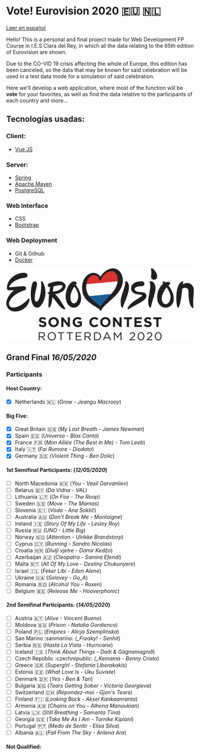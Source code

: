 # Vote! Eurovision 2020 :eu: :netherlands:

[Leer en español](https://github.com/missmay4/Eurovision-2020-Project/blob/master/README-ES.md)

Hello! This is a personal and final project made for Web Development FP Course in I.E.S Clara del Rey, in which all the data relating to the 65th edition of Eurovision are shown.

Due to the CO-VID 19 crisis affecting the whole of Europe, this edition has been canceled, so the data that may be known for said celebration will be used in a test data mode for a simulation of said celebration.

Here we'll develop a web application, where most of the function will be **vote** for your favorites, as well as find the data relative to the participants of each country and more...

## Tecnologías usadas: 
### Client: 
* [Vue JS](https://vuejs.org/)
### Server: 
* [Spring](https://spring.io/projects/spring-framework)
* [Apache Maven](https://maven.apache.org/)
* [PostgreSQL](https://www.postgresql.org/)
### Web Interface
* CSS
* [Bootstrap](https://getbootstrap.com/)
### Web Deployment
* Git & Github
* [Docker](https://www.docker.com/)

![Eurovision2020](eurovision-2020-rotterdam.svg)

## Grand Final _16/05/2020_

### Participants

#### Host Country:

- [x] Netherlands :netherlands: (_Grow - Jeangu Macrooy_)

#### Big Five:

- [x] Great Britain :uk: (_My Last Breath - James Newman_)
- [x] Spain :es: (_Universo - Blas Cantó_)
- [x] France :fr: (_Mon Alliée (The Best in Me) - Tom Leeb_)
- [x] Italy :it: (_Fai Rumore - Diodato_)
- [x] Germany :de: (_Violent Thing - Ben Dolic_)

#### 1st Semifinal Participants: (_12/05/2020_)

- [ ] North Macedonia :macedonia: (_You - Vasil Garvanliev_)
- [ ] Belarus :belarus: (_Da Vidna - VAL_)
- [ ] Lithuania :lithuania: (_On Fire - The Roop_)
- [ ] Sweden :sweden: (_Move - The Mamas_)
- [ ] Slovenia :slovenia: (_Voda - Ana Soklič_)
- [ ] Australia :australia: (_Don’t Break Me - Montaigne_)
- [ ] Ireland :ireland: (_Story Of My Life - Lesley Roy_)
- [ ] Russia :ru: (_UNO - Little Big_)
- [ ] Norway :norway: (_Attention - Ulrikke Brandstorp_)
- [ ] Cyprus :cyprus: (_Running - Sandro Nicolas_)
- [ ] Croatia :croatia: (_Divlji vjetre - Damir Kedžo_)
- [ ] Azerbaijan :azerbaijan: (_Cleopatra - Samira Efendi_)
- [ ] Malta :malta: (_All Of My Love - Destiny Chukunyere_)
- [ ] Israel :israel: (_Feker Libi - Eden Alene_)
- [ ] Ukraine :ukraine: (_Solovey - Go_A_)
- [ ] Romania :romania: (_Alcohol You - Roxen_)
- [ ] Belgium :belgium: (_Release Me - Hooverphonic_)

#### 2nd Semifinal Participants: (_14/05/2020_)

- [ ] Austria :austria: (_Alive - Vincent Bueno_)
- [ ] Moldova :moldova: (_Prison - Natalia Gordienco_)
- [ ] Poland :poland: (_Empires - Alicja Szemplińska_)
- [ ] San Marino :san*marino: (\_Freaky! - Senhit*)
- [ ] Serbia :serbia: (_Hasta La Vista - Hurricane_)
- [ ] Iceland :iceland: (_Think About Things - Daði & Gagnamagnið_)
- [ ] Czech Republic :czech*republic: (\_Kemama - Benny Cristo*)
- [ ] Greece :greece: (_Superg!rl - Stefania Liberakakis_)
- [ ] Estonia :estonia: (_What Love Is - Uku Suviste_)
- [ ] Denmark :denmark: (_Yes - Ben & Tan_)
- [ ] Bulgaria :bulgaria: (_Tears Getting Sober - Victoria Georgieva_)
- [ ] Switzerland :switzerland: (_Répondez-moi - Gjon's Tears_)
- [ ] Finland :finland: (_Looking Back - Aksel Kankaanranta_)
- [ ] Armenia :armenia: (_Chains on You - Athena Manoukian_)
- [ ] Latvia :latvia: (_Still Breathing - Samanta Tīna_)
- [ ] Georgia :georgia: (_Take Me As I Am - Tornike Kipiani_)
- [ ] Portugal :portugal: (_Medo de Sentir - Elisa Silva_)
- [ ] Albania :albania: (_Fall From The Sky - Arilena Ara_)

#### Not Qualified:
